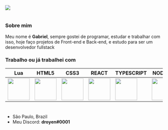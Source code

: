 <img src="https://cdn.discordapp.com/attachments/890289168700297271/890701282417979482/banner_github.png">

# 

<h3>Sobre mim</h3>

Meu nome é <b>Gabriel</b>, sempre gostei de programar, estudar e trabalhar com isso, hoje faço projetos de Front-end e Back-end, e estudo para ser um desenvolvedor fullstack

<h3>Trabalho ou já trabalhei com</h3>

 Lua | HTML5 | CSS3 | REACT | TYPESCRIPT | NODEJS | PYTHON |
| --------- | --------- | --------- | --------- | --------- | --------- | --------- |
<img src="https://upload.wikimedia.org/wikipedia/commons/thumb/c/cf/Lua-Logo.svg/1200px-Lua-Logo.svg.png" width="70vw" height="70vh"> | <img src="https://logodownload.org/wp-content/uploads/2016/10/html5-logo-10.png" width="70vw" height="70vh"> | <img src="https://cdn.345tool.com/public/logos/css-formatter-logo.png" width="70vw" height="70vh"> | <img src="https://cdn.discordapp.com/attachments/770846775287742468/854777962339237928/2507930-middle.png" width="70vw" height="70vh"> | <img src="https://iconape.com/wp-content/png_logo_vector/typescript.png" width="70vw" height="70vh"> | <img src="https://cdn.freebiesupply.com/logos/large/2x/nodejs-icon-logo-png-transparent.png" width="70vw" height="70vh"> | <img src="https://cdn.picpng.com/logo/language-logo-python-44976.png" width="70vw" height="70vh"> |
#

- São Paulo, Brazil
- Meu Discord: <b>droyen#0001</b>
#

